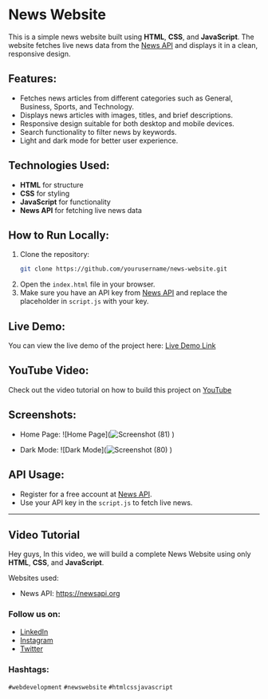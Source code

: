 # News Website

This is a simple news website built using **HTML**, **CSS**, and **JavaScript**. The website fetches live news data from the [News API](https://newsapi.org) and displays it in a clean, responsive design.

## Features:
- Fetches news articles from different categories such as General, Business, Sports, and Technology.
- Displays news articles with images, titles, and brief descriptions.
- Responsive design suitable for both desktop and mobile devices.
- Search functionality to filter news by keywords.
- Light and dark mode for better user experience.
  
## Technologies Used:
- **HTML** for structure
- **CSS** for styling
- **JavaScript** for functionality
- **News API** for fetching live news data

## How to Run Locally:
1. Clone the repository:
    ```bash
    git clone https://github.com/yourusername/news-website.git
    ```
2. Open the `index.html` file in your browser.
3. Make sure you have an API key from [News API](https://newsapi.org) and replace the placeholder in `script.js` with your key.

## Live Demo:
You can view the live demo of the project here: [Live Demo Link](https://yourusername.github.io/news-website)

## YouTube Video:
Check out the video tutorial on how to build this project on [YouTube](https://www.youtube.com/watch?v=NAR2etr9PZs)

## Screenshots:
- Home Page:
    ![Home Page](![Screenshot (81)](https://github.com/user-attachments/assets/ef6c6d17-8682-4e95-b5f2-9639885a6020)
)

- Dark Mode:
    ![Dark Mode](![Screenshot (80)](https://github.com/user-attachments/assets/bec032da-a6a1-43ce-86a8-edb69c33702a)
)

## API Usage:
- Register for a free account at [News API](https://newsapi.org).
- Use your API key in the `script.js` to fetch live news.

---

## Video Tutorial

Hey guys, In this video, we will build a complete News Website using only **HTML**, **CSS**, and **JavaScript**.

Websites used:
- News API: https://newsapi.org


### Follow us on:
- [LinkedIn](https://www.linkedin.com/in/nishant-chauhan-870239234/)
- [Instagram](https://www.instagram.com/nishant.chauhan20/_)
- [Twitter](https://x.com/nishant852800)

### Hashtags:
`#webdevelopment` `#newswebsite` `#htmlcssjavascript`

